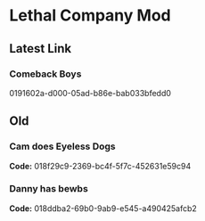 # Lethal Company Mod
## Latest Link
### Comeback Boys
0191602a-d000-05ad-b86e-bab033bfedd0

## Old
### Cam does Eyeless Dogs 
**Code:** 018f29c9-2369-bc4f-5f7c-452631e59c94
### Danny has bewbs
**Code:** 018ddba2-69b0-9ab9-e545-a490425afcb2
